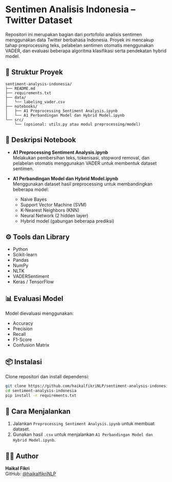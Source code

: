 # Sentimen Analisis Indonesia – Twitter Dataset

Repositori ini merupakan bagian dari portofolio analisis sentimen menggunakan data Twitter berbahasa Indonesia. Proyek ini mencakup tahap preprocessing teks, pelabelan sentimen otomatis menggunakan VADER, dan evaluasi beberapa algoritma klasifikasi serta pendekatan hybrid model.

## 📁 Struktur Proyek

```
sentiment-analysis-indonesia/
├── README.md
├── requirements.txt
├── data/
│   └── labeling_vader.csv
├── notebooks/
│   ├── A1 Preprocessing Sentiment Analysis.ipynb
│   └── A1 Perbandingan Model dan Hybrid Model.ipynb
└── src/
    └── (opsional: utils.py atau modul preprocessing/model)
```

## 📝 Deskripsi Notebook

- **A1 Preprocessing Sentiment Analysis.ipynb**  
  Melakukan pembersihan teks, tokenisasi, stopword removal, dan pelabelan otomatis menggunakan VADER untuk membentuk dataset sentimen.

- **A1 Perbandingan Model dan Hybrid Model.ipynb**  
  Menggunakan dataset hasil preprocessing untuk membandingkan beberapa model:
  - Naive Bayes
  - Support Vector Machine (SVM)
  - K-Nearest Neighbors (KNN)
  - Neural Network (2 hidden layer)
  - Hybrid model (gabungan beberapa prediksi)

## ⚙️ Tools dan Library

- Python
- Scikit-learn
- Pandas
- NumPy
- NLTK
- VADERSentiment
- Keras / TensorFlow

## 📊 Evaluasi Model
Model dievaluasi menggunakan:
- Accuracy
- Precision
- Recall
- F1-Score
- Confusion Matrix

## 📦 Instalasi

Clone repositori dan install dependensi:
```bash
git clone https://github.com/haikalfikriNLP/sentiment-analysis-indonesia.git
cd sentiment-analysis-indonesia
pip install -r requirements.txt
```

## 🧪 Cara Menjalankan

1. Jalankan `Preprocessing Sentiment Analysis.ipynb` untuk membuat dataset.
2. Gunakan hasil `.csv` untuk menjalankan `A1 Perbandingan Model dan Hybrid Model.ipynb`.

## 👨‍💻 Author

**Haikal Fikri**  
GitHub: [@haikalfikriNLP](https://github.com/haikalfikriNLP)
